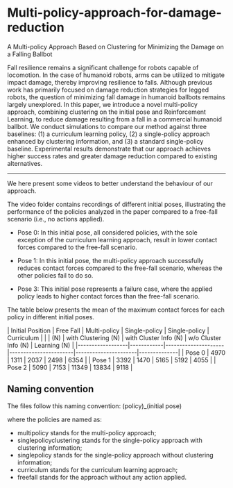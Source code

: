 # Multi-policy-approach-for-damage-reduction
A Multi-policy Approach Based on Clustering for Minimizing the Damage on a Falling Ballbot

Fall resilience remains a significant challenge for robots capable of locomotion. In the case of humanoid robots, arms can be utilized to mitigate impact damage, thereby improving resilience to falls. Although previous work has primarily focused on damage reduction strategies for legged robots, the question of minimizing fall damage in humanoid ballbots remains largely unexplored. In this paper, we introduce a novel multi-policy approach, combining clustering on the initial pose and Reinforcement Learning, to reduce damage resulting from a fall in a commercial humanoid ballbot. We conduct simulations to compare our method against three baselines: (1) a curriculum learning policy, (2) a single-policy approach enhanced by clustering information, and (3) a standard single-policy baseline. Experimental results demonstrate that our approach achieves higher success rates and greater damage reduction compared to existing alternatives.

***
We here present some videos to better understand the behaviour of our approach.

The video folder contains recordings of different initial poses, illustrating the performance of the policies analyzed in the paper compared to a free-fall scenario (i.e., no actions applied).

* Pose 0: In this initial pose, all considered policies, with the sole exception of the curriculum learning approach, result in lower contact forces compared to the free-fall scenario.

* Pose 1: In this initial pose, the multi-policy approach successfully reduces contact forces compared to the free-fall scenario, whereas the other policies fail to do so.

* Pose 3: This initial pose represents a failure case, where the applied policy leads to higher contact forces than the free-fall scenario.

The table below presents the mean of the maximum contact forces for each policy in different initial poses.

| Initial Position | Free Fall  | Multi-policy        | Single-policy         | Single-policy        | Curriculum   |
|                  |   (N)      | with Clustering (N) | with Cluster Info (N) | w/o Cluster Info (N) | Learning (N) |
|------------------|------------|---------------------|-----------------------|----------------------|--------------|
|  Pose 0          | 4970       | 1311                | 2037                  | 2498                 | 6354         |
|  Pose 1          | 3392       | 1470                | 5165                  | 5192                 | 4055         |
|  Pose 2          | 5090       | 7153                | 11349                 | 13834                | 9118         |

## Naming convention

The files follow this naming convention:
(policy)_(initial pose)

where the policies are named as:
* multipolicy stands for the multi-policy approach;
* singlepolicyclustering stands for the single-policy approach with clustering information;
* singlepolicy stands for the single-policy approach without clustering information;
* curriculum stands for the curriculum learning approach;
* freefall stands for the approach without any action applied.
